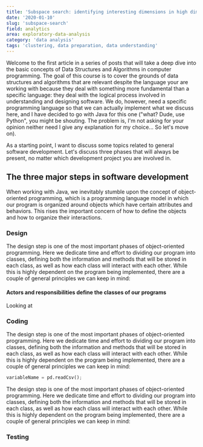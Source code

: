 ```yaml
---
title: 'Subspace search: identifying interesting dimensions in high dimensional datasets'
date: '2020-01-10'
slug: 'subspace-search'
field: analytics
area: exploratory-data-analysis
category: 'data analysis'
tags: 'clustering, data preparation, data understanding'
---
```


Welcome to the first article in a series of posts that will take a deep dive
into the basic concepts of Data Structures and Algorithms in computer programming.
The goal of this course is to cover the grounds of data structures and algorithms
that are relevant despite the language your are working with because they deal
with something more fundamental than a specific language: they deal with the
logical process involved in understanding and designing software. We do, however,
need a specific programming language so that we can actually implement what
we discuss here, and I have decided to go with Java for this one ("what? Dude,
use Python", you might be shouting. The problem is, I'm not asking for your
opinion neither need I give any explanation for my choice... So let's move on).

As a starting point, I want to discuss some topics related to general software
development. Let's discuss three phases that will always be present, no matter
which development project you are involved in.

## The three major steps in software development

When working with Java, we inevitably stumble upon the concept of object-oriented
programming, which is a programming language model in which our program is
organized around objects which have certain attributes and behaviors. This
rises the important concern of how to define the objects and how to organize their
interactions.

### Design

The design step is one of the most important phases of object-oriented programming.
Here we dedicate time and effort to dividing our program into classes, defining
both the information and methods that will be stored in each class, as well as
how each class will interact with each other. While this is highly dependent on
the program being implemented, there are a couple of general principles we can
keep in mind:

#### Actors and responsibilities define the classes of our programs

Looking at

### Coding

The design step is one of the most important phases of object-oriented programming.
Here we dedicate time and effort to dividing our program into classes, defining
both the information and methods that will be stored in each class, as well as
how each class will interact with each other. While this is highly dependent on
the program being implemented, there are a couple of general principles we can
keep in mind:

```python
variableName = pd.readCsv();
```

The design step is one of the most important phases of object-oriented programming.
Here we dedicate time and effort to dividing our program into classes, defining
both the information and methods that will be stored in each class, as well as
how each class will interact with each other. While this is highly dependent on
the program being implemented, there are a couple of general principles we can
keep in mind:

### Testing
